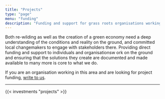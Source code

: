 ```yaml
---
title: "Projects"
type: "page"
menu: "funding"
description: "Funding and support for grass roots organisations working on green and convervation projects"
---
```


Both re-wilding as well as the creation of a green economy need a deep understanding of the conditions and reality on the ground, and committed local changemakers to engage with stakeholders there. Providing direct funding and support to individuals and organisationsw ork on the ground and ensuring that the solutions they create are documented and made available to many more is core to what we do. 

If you are an organisation working in this area and are looking for project funding, [write to us](mailto:info@rainmatter.org).

--------------

{{< investments "projects" >}}
